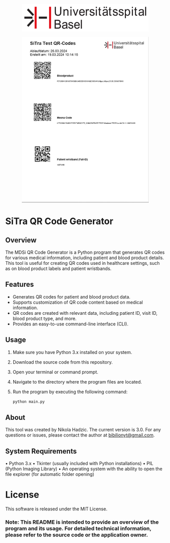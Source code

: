 <p align="center">
<img src="usblogo.png" width="400" height="86">
</p>
<p align="center">
<img src="app_screenshot_qr.jpg" width="400" height="520">
</p>


# SiTra QR Code Generator

## Overview

The MDSi QR Code Generator is a Python program that generates QR codes for various medical information, including patient and blood product details. This tool is useful for creating QR codes used in healthcare settings, such as on blood product labels and patient wristbands. 

## Features

- Generates QR codes for patient and blood product data.
- Supports customization of QR code content based on medical information.
- QR codes are created with relevant data, including patient ID, visit ID, blood product type, and more.
- Provides an easy-to-use command-line interface (CLI).

## Usage

1. Make sure you have Python 3.x installed on your system.
2. Download the source code from this repository.
3. Open your terminal or command prompt.
4. Navigate to the directory where the program files are located.
5. Run the program by executing the following command:

   ```bash
   python main.py

## About
This tool was created by Nikola Hadzic. The current version is 3.0.
For any questions or issues, please contact the author at bibilionyt@gmail.com.

## System Requirements
•	Python 3.x
•	Tkinter (usually included with Python installations)
•	PIL (Python Imaging Library)
•	An operating system with the ability to open the file explorer (for automatic folder opening)

# License
This software is released under the MIT License.

### Note: This README is intended to provide an overview of the program and its usage. For detailed technical information, please refer to the source code or the application owner.
